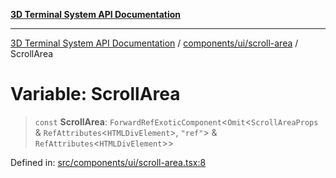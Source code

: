 [**3D Terminal System API Documentation**](../../../../README.md)

***

[3D Terminal System API Documentation](../../../../README.md) / [components/ui/scroll-area](../README.md) / ScrollArea

# Variable: ScrollArea

> `const` **ScrollArea**: `ForwardRefExoticComponent`\<`Omit`\<`ScrollAreaProps` & `RefAttributes`\<`HTMLDivElement`\>, `"ref"`\> & `RefAttributes`\<`HTMLDivElement`\>\>

Defined in: [src/components/ui/scroll-area.tsx:8](https://github.com/Dicommunitas/ThreeJS_Terminal_3D/blob/31531b560b5bf5acf587cf3f1c2c703355c09988/src/components/ui/scroll-area.tsx#L8)
